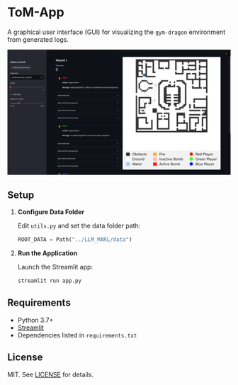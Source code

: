 # ToM-App

A graphical user interface (GUI) for visualizing the `gym-dragon` environment from generated logs.

![Sample Screenshot](assets/sample.png)

## Setup

1. **Configure Data Folder**

    Edit `utils.py` and set the data folder path:
    ```python
    ROOT_DATA = Path("../LLM_MARL/data")
    ```

2. **Run the Application**

    Launch the Streamlit app:
    ```bash
    streamlit run app.py
    ```

## Requirements

- Python 3.7+
- [Streamlit](https://streamlit.io/)
- Dependencies listed in `requirements.txt`

## License

MIT. See [LICENSE](LICENSE) for details.